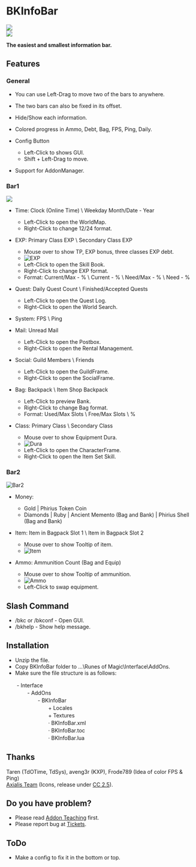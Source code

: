 # BKInfoBar

![](https://media.forgecdn.net/attachments/145/441/BKInfoBar.png)  
![](https://media.forgecdn.net/attachments/145/432/GUI.png)  
  
**The easiest and smallest information bar.**

## Features

### General

-   You can use Left-Drag to move two of the bars to anywhere.
-   The two bars can also be fixed in its offset.
-   Hide/Show each information.
-   Colored progress in Ammo, Debt, Bag, FPS, Ping, Daily.
-   Config Button
    -   Left-Click to shows GUI.
    -   Shift + Left-Drag to move.

-   Support for AddonManager.

### Bar1

![](https://media.forgecdn.net/attachments/145/434/Bar1.png)

-   Time: Clock (Online Time) \ Weekday Month/Date - Year
    -   Left-Click to open the WorldMap.
    -   Right-Click to change 12/24 format.

-   EXP: Primary Class EXP \ Secondary Class EXP
    -   Mouse over to show TP, EXP bonus, three classes EXP debt.
    -   ![EXP](https://media.forgecdn.net/attachments/145/433/EXP.png "EXP")
    -   Left-Click to open the Skill Book.
    -   Right-Click to change EXP format.
    -   Format: Current/Max - % \ Current - % \ Need/Max - % \ Need - %

-   Quest: Daily Quest Count \ Finished/Accepted Quests
    -   Left-Click to open the Quest Log.
    -   Right-Click to open the World Search.

-   System: FPS \ Ping

-   Mail: Unread Mail
    -   Left-Click to open the Postbox.
    -   Right-Click to open the Rental Management.

-   Social: Guild Members \ Friends
    -   Left-Click to open the GuildFrame.
    -   Right-Click to open the SocialFrame.

-   Bag: Backpack \ Item Shop Backpack
    -   Left-Click to preview Bank.
    -   Right-Click to change Bag format.
    -   Format: Used/Max Slots \ Free/Max Slots \ %

-   Class: Primary Class \ Secondary Class
    -   Mouse over to show Equipment Dura.
    -   ![Dura](https://media.forgecdn.net/attachments/145/438/Class-Dura.png "Dura")
    -   Left-Click to open the CharacterFrame.
    -   Right-Click to open the Item Set Skill.

### Bar2

![Bar2](https://media.forgecdn.net/attachments/145/439/Bar2.png "Bar2")

-   Money:
    -   Gold | Phirius Token Coin  
    -   Diamonds | Ruby | Ancient Memento (Bag and Bank) | Phirius Shell (Bag and Bank)

-   Item: Item in Bagpack Slot 1 \ Item in Bagpack Slot 2
    -   Mouse over to show Tooltip of item.
    -   ![Item](https://media.forgecdn.net/attachments/145/436/Item.png "Item")

-   Ammo: Ammunition Count (Bag and Equip)
    -   Mouse over to show Tooltip of ammunition.
    -   ![Ammo](https://media.forgecdn.net/attachments/145/435/Ammo.png "Ammo")
    -   Left-Click to swap equipment.

## Slash Command

-   /bkc or /bkconf - Open GUI.
-   /bkhelp - Show help message.

## Installation

-   Unzip the file.
-   Copy BKInfoBar folder to ...\Runes of Magic\Interface\AddOns.
-   Make sure the file structure is as follows:

　　- Interface  
　　　　- AddOns  
　　　　　　- BKInfoBar  
　　　　　　　　+ Locales  
　　　　　　　　+ Textures  
　　　　　　　　· BKInfoBar.xml  
　　　　　　　　· BKInfoBar.toc  
　　　　　　　　· BKInfoBar.lua

## Thanks

Taren (TdOTime, TdSys), aveng3r (KXP), Frode789 (Idea of color FPS & Ping)  
[Axialis Team](http://www.axialis.com/) (Icons, release under [CC 2.5](http://creativecommons.org/licenses/by/2.5/)).

## Do you have problem?

-   Please read [Addon Teaching](http://rom.curseforge.com/addons/extratip/pages/addon-teaching/) first.
-   Please report bug at [Tickets](http://rom.curseforge.com/addons/bkinfobar/tickets/).

## ToDo

-   Make a config to fix it in the bottom or top.
